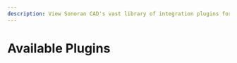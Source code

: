```yaml
---
description: View Sonoran CAD's vast library of integration plugins for your community!
---
```


# Available Plugins

